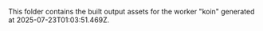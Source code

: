 This folder contains the built output assets for the worker "koin" generated at 2025-07-23T01:03:51.469Z.
